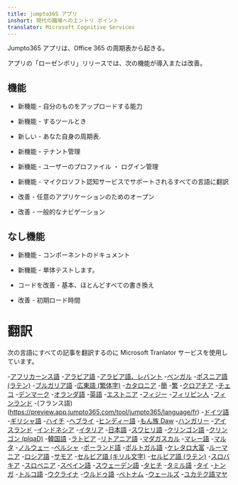```yaml
---
title: jumpto365 アプリ
inshort: 現代の職場へのエントリ ポイント
translator: Microsoft Cognitive Services
---
```



Jumpto365 アプリは、Office 365 の周期表から起きる。

アプリの「ローゼンボリ」リリースでは、次の機能が導入または改善。

## 機能

* 新機能 - 自分のものをアップロードする能力

* 新機能 - するツールとき

* 新しい - あなた自身の周期表.

* 新機能 - テナント管理

* 新機能 - ユーザーのプロファイル ・ ログイン管理

* 新機能 - マイクロソフト認知サービスでサポートされるすべての言語に翻訳

* 改善 - 任意のアプリケーションのためのオープン

* 改善 - 一般的なナビゲーション

## なし機能

* 新機能 - コンポーネントのドキュメント

* 新機能 - 単体テストします。

* コードを改善 - 基本、ほとんどすべての書き換え

* 改善 - 初期ロード時間


# 翻訳
次の言語にすべての記事を翻訳するのに Microsoft Tranlator サービスを使用しています。

-[アフリカーンス語](https://preview.app.jumpto365.com/tool/jumpto365/language/af)
-[アラビア語](https://preview.app.jumpto365.com/tool/jumpto365/language/ar)
-[アラビア語、レバント](https://preview.app.jumpto365.com/tool/jumpto365/language/apc)
-[ベンガル](https://preview.app.jumpto365.com/tool/jumpto365/language/bn)
-[ボスニア語 (ラテン)](https://preview.app.jumpto365.com/tool/jumpto365/language/bs)
-[ブルガリア語](https://preview.app.jumpto365.com/tool/jumpto365/language/bg)
-[広東語 (繁体字)](https://preview.app.jumpto365.com/tool/jumpto365/language/yue)
-[カタロニア](https://preview.app.jumpto365.com/tool/jumpto365/language/ca)
-[簡](https://preview.app.jumpto365.com/tool/jumpto365/language/zh-Hans)
-[繁](https://preview.app.jumpto365.com/tool/jumpto365/language/zh-Hant)
-[クロアチア](https://preview.app.jumpto365.com/tool/jumpto365/language/hr)
-[チェコ](https://preview.app.jumpto365.com/tool/jumpto365/language/cs)
-[デンマーク](https://preview.app.jumpto365.com/tool/jumpto365/language/da)
-[オランダ語](https://preview.app.jumpto365.com/tool/jumpto365/language/nl)
-[英語](https://preview.app.jumpto365.com/tool/jumpto365/language/en)
-[エストニア](https://preview.app.jumpto365.com/tool/jumpto365/language/et)
-[フィジー](https://preview.app.jumpto365.com/tool/jumpto365/language/fj)
-[フィリピン人](https://preview.app.jumpto365.com/tool/jumpto365/language/fil)
-[フィンランド](https://preview.app.jumpto365.com/tool/jumpto365/language/fi)
-(フランス語) (https://preview.app.jumpto365.com/tool/jumpto365/language/fr)
-[ドイツ語](https://preview.app.jumpto365.com/tool/jumpto365/language/de)
-[ギリシャ語](https://preview.app.jumpto365.com/tool/jumpto365/language/el)
-[ハイチ](https://preview.app.jumpto365.com/tool/jumpto365/language/ht)
-[ヘブライ](https://preview.app.jumpto365.com/tool/jumpto365/language/he)
-[ヒンディー語](https://preview.app.jumpto365.com/tool/jumpto365/language/hi)
-[もん族 Daw](https://preview.app.jumpto365.com/tool/jumpto365/language/mww)
-[ハンガリー](https://preview.app.jumpto365.com/tool/jumpto365/language/hu)
-[アイスランド](https://preview.app.jumpto365.com/tool/jumpto365/language/is)
-[インドネシア](https://preview.app.jumpto365.com/tool/jumpto365/language/id)
-[イタリア](https://preview.app.jumpto365.com/tool/jumpto365/language/it)
-[日本語](https://preview.app.jumpto365.com/tool/jumpto365/language/ja)
-[スワヒリ語](https://preview.app.jumpto365.com/tool/jumpto365/language/sw)
-[クリンゴン語](https://preview.app.jumpto365.com/tool/jumpto365/language/tlh)
-[クリンゴン (plqaD)](https://preview.app.jumpto365.com/tool/jumpto365/language/tlh-Qaak)
-[韓国語](https://preview.app.jumpto365.com/tool/jumpto365/language/ko)
-[ラトビア](https://preview.app.jumpto365.com/tool/jumpto365/language/lv)
-[リトアニア語](https://preview.app.jumpto365.com/tool/jumpto365/language/lt)
-[マダガスカル](https://preview.app.jumpto365.com/tool/jumpto365/language/mg)
-[マレー語](https://preview.app.jumpto365.com/tool/jumpto365/language/ms)
-[マルタ](https://preview.app.jumpto365.com/tool/jumpto365/language/mt)
-[ノルウェー](https://preview.app.jumpto365.com/tool/jumpto365/language/nb)
-[ペルシャ](https://preview.app.jumpto365.com/tool/jumpto365/language/fa)
-[ポーランド語](https://preview.app.jumpto365.com/tool/jumpto365/language/pl)
-[ポルトガル語](https://preview.app.jumpto365.com/tool/jumpto365/language/pt)
-[ケレタロ大富](https://preview.app.jumpto365.com/tool/jumpto365/language/otq)
-[ルーマニア](https://preview.app.jumpto365.com/tool/jumpto365/language/ro)
-[ロシア語](https://preview.app.jumpto365.com/tool/jumpto365/language/ru)
-[サモア](https://preview.app.jumpto365.com/tool/jumpto365/language/sm)
-[セルビア語 (キリル文字)](https://preview.app.jumpto365.com/tool/jumpto365/language/sr-Cyrl)
-[セルビア語 (ラテン)](https://preview.app.jumpto365.com/tool/jumpto365/language/sr-Latn)
-[スロバキア](https://preview.app.jumpto365.com/tool/jumpto365/language/sk)
-[スロベニア](https://preview.app.jumpto365.com/tool/jumpto365/language/sl)
-[スペイン語](https://preview.app.jumpto365.com/tool/jumpto365/language/es)
-[スウェーデン語](https://preview.app.jumpto365.com/tool/jumpto365/language/sv)
-[タヒチ](https://preview.app.jumpto365.com/tool/jumpto365/language/ty)
-[タミル語](https://preview.app.jumpto365.com/tool/jumpto365/language/ta)
-[タイ](https://preview.app.jumpto365.com/tool/jumpto365/language/th)
-[トンガ](https://preview.app.jumpto365.com/tool/jumpto365/language/to)
-[トルコ語](https://preview.app.jumpto365.com/tool/jumpto365/language/tr)
-[ウクライナ](https://preview.app.jumpto365.com/tool/jumpto365/language/uk)
-[ウルドゥ語](https://preview.app.jumpto365.com/tool/jumpto365/language/ur)
-[ベトナム](https://preview.app.jumpto365.com/tool/jumpto365/language/vi)
-[ウェールズ](https://preview.app.jumpto365.com/tool/jumpto365/language/cy)
-[ユカテク語マヤ](https://preview.app.jumpto365.com/tool/jumpto365/language/yua)

